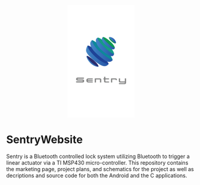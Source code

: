 <p align="center">
  <img src="https://github.com/adamberry/SentryWebsite/blob/master/style/images/java_app/logo_white_thumb.png">
</p>

# SentryWebsite
Sentry is a Bluetooth controlled lock system utilizing Bluetooth to trigger a linear actuator via a TI MSP430 micro-controller. This repository contains the marketing page, project plans, and schematics for the project as well as decriptions and source code for both the Android and the C applications.

